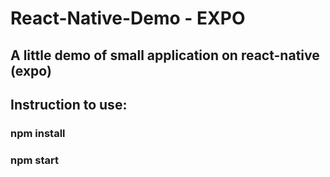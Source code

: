 # React-Native-Demo - EXPO 

## A little demo of small application on react-native (expo) 

## Instruction to use:
### npm install
### npm start
